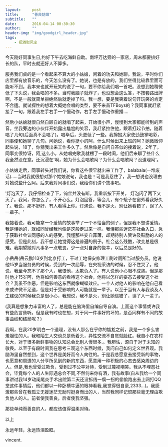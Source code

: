 ```yaml
---
layout:     post
title:      "善良姑娘"
subtitle:   ""
date:       2016-04-14 00:30:30
author:     ""
header-img: "img/goodgirl_header.jpg"
tags:
    - 把酒慰风尘
---
```


   今天刚好同事生日,约好下午去吃海鲜自助。南坪万达旁的一家店，周末都要排好长的队，平时去就还好人不算多。
        
   服务我们桌的是一个看起来不算大的小姑娘，闲着的功夫和她聊。我说，平时你们店里都有放音乐的，今天怎么没有了。她说，也是有放的，我们坐得比较靠里面可能听不到。我本来也就开玩笑的说了一句，要不你给我们唱一首吧。没想到她稍微低了下头说，我会唱的不多。当时我脑子就炸了，也没想会这么答，不按套路出牌啊，不是一般就简单拒绝然后就走掉了吗。我一想，要是我笑着说句开玩笑的肯定不合适。就试探性的想着大概她会唱的类型，要不来首TFBoys的？我同事就赶紧接了一句，跟着我左手右手一个慢动作，右手左手慢动作重播....
        
   然后小姑娘就很自然自顾自的就唱了起来，开始很小声，慢慢到大家都能听到的声音。坐我旁边的小伙伴开始露出尴尬的笑容，我赶紧拉住他，跟着打起节拍，随着唱了几句(后面真不会唱了)。唱毕后，头更低了一些。我撺掇大家使劲鼓掌喝彩，同事便和她聊了几句。问她说，看你挺小的阿，什么时候出来上班的阿？她微微仰起头说，18了，你猜我出来工作多久了。然后像是自问自答似的接着说，2年了。同事变很惊讶，阿,这么小。从她唱完歌我就楞了一段时间，他们后来聊了些什么我全然没在意。还沉浸在'啊，她为什么会唱歌阿？为什么会唱歌阿？没道理阿'。

   小姑娘走后，同事转头对我们说，你看这些很早就出来工作了，balabala(一堆废话).....当时我就很想对那个姑娘说句，我也是！可是我忍住了，我一想说也没理由对她说些什么阿。后来我对同事们说，我给你们讲个故事吧。

   '灯泡灭了，我仔细检查了下，钨丝并没有断。我重新按下开关， 灯泡闪了两下又灭了。我问，你怎么了，不开心么。灯泡回答，等会儿，有个蛾子在窗外看我好久了。我说，那不挺好，有人看得上你。灯泡说，我不是火，别让她看错了，误了人一辈子。'

   我接着说，我可能拿一个爱情的故事举了一个不恰当的例子，但是我不想讲爱情。我是懂她的，就如同曾经我也像是这般走过来一样。我懂那些迷茫在社会入口，急于获取社会认同感的人的感受。我懂那些妄自菲薄，却期待别人赞许及鼓励的人的感受。但是此刻，我不想让她觉得这是普遍的例子。社会这么残酷，改变总是很难。我期望她对凡事多一点敬畏，少一点对自身的侥幸，以后总是好的。

   小岳岳(岳云鹏)13岁到北京打工，干过工地保安修理工刷过厕所当过服务员。他说他15岁当服务员的时候，受到的一次屈辱，在央视采访的时候，忍不住哭了。他说，我至今忘不了那个人，我恨他，太欺负人了。有人说他小心眼不成熟。但是那时他才15岁阿，他将如何善意的看待这个社会，他将以怎样的姿态去接受这个社会？我虽不作恶，但是影响这东西就像蝴蝶效应。一个人对他人的影响在他自己看来或许微不足道，但是对于受影响的人可能就是一辈子。以至于当有人与我谈及人生建议的时候我总是很小心，我想说，我不是火，别让她信错了，误了人一辈子。

   (我算是想象力丰富的人了，总是能在脑海里自编自导自演。上面这个事情或许我有些危言耸听。但是我有时也在想，对于同一件事好的坏的，是否同样有不同的故事曲线和结局呢？)

   我啊，在我20岁明白一个道理，没有人那么在乎你的尴尬之前，我是一个多么害羞胆怯的人。我和陌生人交谈总是低着头，异性交流不自觉就脸红。我自小在农村长大，对于很多新鲜事物的认知总会比别人慢很多.。我胆怯，源自于对于未知的敬畏。以至于有段时间我在思考三观这个东西时候，我问自己如何定义世界观。我脑海里自然想到，这个世界是美好而令人向往的。于是我总愿意去接受新的事物，也愿意和周遭的人分享所见到的新的东西，愿意用一种积极的心态去感染周边的人。但是,我也曾受过欺负，受到过不公平对待，受到过蔑视嘲笑。我从不埋怨社会，毕竟每个人的人生际遇总会不同,不然何来你有酒，我有故事(自从我给一个同事讲过我14岁动阑尾炎手术出院第二天还没拆线一瘸一拐的偷偷跑出去上网打QQ堂这件事情后，他们都以一种卧槽牛逼的眼神看我,我觉得很自豪,2333...)。我感激那些曾在我孤立无援迷茫无助时挺身而出的人，当然我同样记恨那些毫无理由欺负他人的人。前者使我善良，后者使我坚强。

   那些单纯而善良的人，都应该值得温柔对待。
   
   以上
   
   永远年轻，永远热泪盈眶。
   
   vincent.